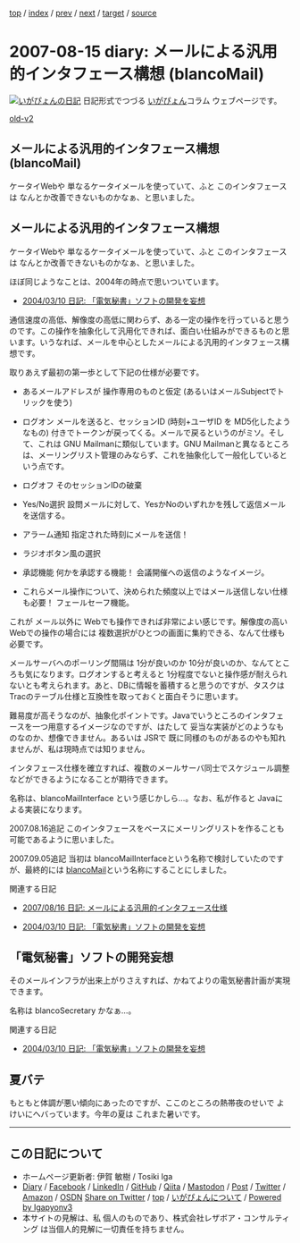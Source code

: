 [top](../index.html) 
 / [index](index.html) 
 / [prev](ig070811.html) 
 / [next](ig070816.html) 
 / [target](https://www.igapyon.jp/igapyon/diary/2007/ig070815.html) 
 / [source](https://github.com/igapyon/diary/blob/master/2007/ig070815.src.md) 

2007-08-15 diary: メールによる汎用的インタフェース構想 (blancoMail)
=====================================================================================================
[![いがぴょんの日記](https://www.igapyon.jp/igapyon/diary/images/iga202308_128.jpg "いがぴょん")](https://www.igapyon.jp/igapyon/diary/memo/memoigapyon.html) 日記形式でつづる [いがぴょん](https://www.igapyon.jp/igapyon/diary/memo/memoigapyon.html)コラム ウェブページです。

[old-v2](ig070815-orig.html)

## メールによる汎用的インタフェース構想 (blancoMail)

ケータイWebや 単なるケータイメールを使っていて、ふと このインタフェースは なんとか改善できないものかなぁ、と思いました。


## メールによる汎用的インタフェース構想

ケータイWebや 単なるケータイメールを使っていて、ふと このインタフェースは なんとか改善できないものかなぁ、と思いました。

ほぼ同じようなことは、2004年の時点で思いついています。

* [2004/03/10 日記: 「電気秘書」ソフトの開発を妄想](../2004/ig040310.html)

通信速度の高低、解像度の高低に関わらず、ある一定の操作を行っていると思うのです。この操作を抽象化して汎用化できれば、面白い仕組みができるものと思います。いうなれば、メールを中心としたメールによる汎用的インタフェース構想です。

取りあえず最初の第一歩として下記の仕様が必要です。

* あるメールアドレスが 操作専用のものと仮定 (あるいはメールSubjectでトリックを使う)
  
* ログオン
  メールを送ると、セッションID (時刻+ユーザID を MD5化したようなもの) 付きでトークンが戻ってくる。メールで戻るというのがミソ。そして、これは
  GNU Mailmanに類似しています。GNU Mailmanと異なるところは、メーリングリスト管理のみならず、これを抽象化して一般化しているという点です。
  
* ログオフ
  そのセッションIDの破棄
  
* Yes/No選択
  設問メールに対して、YesかNoのいずれかを残して返信メールを送信する。
  
* アラーム通知
  指定された時刻にメールを送信！
  
* ラジオボタン風の選択
  
* 承認機能
  何かを承認する機能！ 会議開催への返信のようなイメージ。
  
* これらメール操作について、決められた頻度以上ではメール送信しない仕様も必要！
  フェールセーフ機能。

これが メール以外に Webでも操作できれば非常によい感じです。解像度の高いWebでの操作の場合には 複数選択がひとつの画面に集約できる、なんて仕様も必要です。

メールサーバへのポーリング間隔は 1分が良いのか 10分が良いのか、なんてところも気になります。ログオンすると考えると 1分程度でないと操作感が耐えられないとも考えられます。あと、DBに情報を蓄積すると思うのですが、タスクは
Tracのテーブル仕様と互換性を取っておくと面白そうに思います。

難易度が高そうなのが、抽象化ポイントです。Javaでいうところのインタフェースを一つ用意するイメージなのですが、はたして 妥当な実装がどのようなものなのか、想像できません。あるいは
JSRで 既に同様のものがあるのやも知れませんが、私は現時点では知りません。

インタフェース仕様を確立すれば、複数のメールサーバ同士でスケジュール調整などができるようになることが期待できます。

名称は、blancoMailInterface という感じかしら…。なお、私が作ると Javaによる実装になります。

2007.08.16追記 このインタフェースをベースにメーリングリストを作ることも可能であるように思いました。

2007.09.05追記 当初は blancoMailInterfaceという名称で検討していたのですが、最終的には  [blancoMail](https://www.igapyon.jp/blanco/blancomail.html)という名称にすることにしました。

関連する日記

* [2007/08/16 日記: メールによる汎用的インタフェース仕様](ig070816.html)
  
* [2004/03/10 日記: 「電気秘書」ソフトの開発を妄想](../2004/ig040310.html)

## 「電気秘書」ソフトの開発妄想

そのメールインフラが出来上がりさえすれば、かねてよりの電気秘書計画が実現できます。

名称は blancoSecretary かなぁ…。

関連する日記

* [2004/03/10 日記: 「電気秘書」ソフトの開発を妄想](../2004/ig040310.html)

## 夏バテ

もともと体調が悪い傾向にあったのですが、ここのところの熱帯夜のせいで よけいにヘバっています。今年の夏は これまた暑いです。


----------------------------------------------------------------------------------------------------

## この日記について

* ホームページ更新者: 伊賀 敏樹 / Tosiki Iga
* [Diary](https://www.igapyon.jp/igapyon/diary/) / [Facebook](https://www.facebook.com/igapyon) / [LinkedIn](https://www.linkedin.com/in/toshikiiga) / [GitHub](https://github.com/igapyon) / [Qiita](https://qiita.com/igapyon) / [Mastodon](https://social.vivaldi.net/@igapyon) / [Post](https://post.news/igapyon) / [Twitter](https://twitter.com/ToshikiIga) / [Amazon](https://www.amazon.co.jp/%E4%BC%8A%E8%B3%80-%E6%95%8F%E6%A8%B9/e/B004LTQWCQ) / [OSDN](https://ja.osdn.net/users/iga/)
[Share on Twitter](https://twitter.com/intent/tweet?hashtags=igapyon%2Cdiary%2C%E3%81%84%E3%81%8C%E3%81%B4%E3%82%87%E3%82%93&text=%E3%83%A1%E3%83%BC%E3%83%AB%E3%81%AB%E3%82%88%E3%82%8B%E6%B1%8E%E7%94%A8%E7%9A%84%E3%82%A4%E3%83%B3%E3%82%BF%E3%83%95%E3%82%A7%E3%83%BC%E3%82%B9%E6%A7%8B%E6%83%B3+%28blancoMail%29&url=https%3A%2F%2Fwww.igapyon.jp%2Figapyon%2Fdiary%2F2007%2Fig070815.html) / [top](../index.html) / [いがぴょんについて](https://www.igapyon.jp/igapyon/diary/memo/memoigapyon.html) / [Powered by Igapyonv3](https://github.com/igapyon/igapyonv3)
* 本サイトの見解は、私 個人のものであり、株式会社レザボア・コンサルティング は当個人的見解に一切責任を持ちません。 

